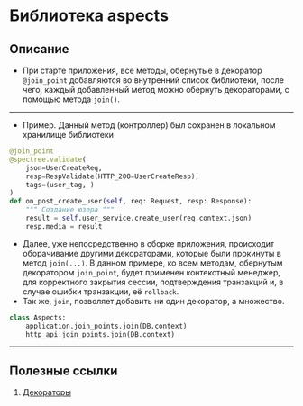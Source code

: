 # Библиотека aspects


## Описание
* При старте приложения, все методы, обернутые в декоратор `@join_point`
добавляются во внутренний список библиотеки, после чего, каждый добавленный метод можно обернуть декораторами, с помощью метода `join()`.



---
* Пример. Данный метод (контроллер) был сохранен в локальном хранилище библиотеки
```python
@join_point
@spectree.validate(
    json=UserCreateReq,
    resp=RespValidate(HTTP_200=UserCreateResp),
    tags=(user_tag, )
)
def on_post_create_user(self, req: Request, resp: Response):
    """ Создание юзера """
    result = self.user_service.create_user(req.context.json)
    resp.media = result

```

* Далее, уже непосредственно в сборке приложения, происходит оборачивание другими декораторами, которые были прокинуты в метод `join(...)`. В данном примере, ко всем методам, обернутым декоратором `join_point`, будет применен контекстный менеджер, для корректного закрытия сессии, подтверждения транзакций и, в случае ошибки транзакции, её `rollback`.
* Так же, `join`, позволяет добавить ни один декоратор, а множество.
```python
class Aspects:
    application.join_points.join(DB.context)
    http_api.join_points.join(DB.context)
```

---
## Полезные ссылки
1. [Декораторы](https://pythonworld.ru/osnovy/dekoratory.html)